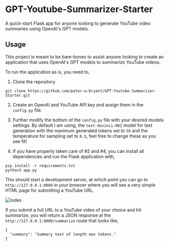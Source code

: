 # GPT-Youtube-Summarizer-Starter
A quick-start Flask app for anyone looking to generate YouTube video summaries using OpenAI's GPT models.

## Usage
This project is meant to be bare-bones to assist anyone looking to create an application that uses OpenAI's GPT models to summarize YouTube videos. 

To run the application as is, you need to,

1. Clone the repository

```{bash}
git clone https://github.com/peter-w-bryant/GPT-Youtube-Summarizer-Starter.git
```

2. Create an OpenAI and YouTube API key and assign them in the `config.py` file.

3. Further modify the bottom of the `config.py` file with your desired models settings. By default I am using, the `text-davinci-002` model for text generation with
the maximum generated tokens set to `50` and the temperature for sampling set to `0.5`, feel free to change these as you see fit!

4. If you have properly taken care of #2 and #4, you can install all dependencies and run the Flask application with,

```{bash}
pip install -r requirements.txt
python3 app.py
```

This should start a development server, at which point you can go to `http://127.0.0.1:8000` in your browser where you will see a very simple HTML page for submitting a YouTube URL. 

![index](https://user-images.githubusercontent.com/72423203/214468313-fa41945c-a3cf-418b-b582-29a3105d0257.png)

If you submit a full URL to a YouTube video of your choice and hit summarize, you will return a JSON response at the `http://127.0.0.1:8000/summarize` route that looks like,

```
{
  "summary": "Summary text of length max tokens."
}
```
